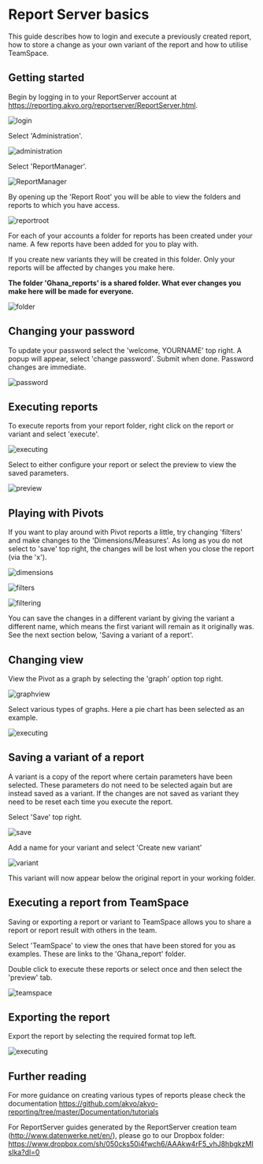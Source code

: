 # Report Server basics

This guide describes how to login and execute a previously created report, how to store a change as your own variant of the report and how to utilise TeamSpace.

## Getting started

Begin by logging in to your ReportServer account at https://reporting.akvo.org/reportserver/ReportServer.html.

![login](https://raw.githubusercontent.com/akvo/akvo-reporting/master/Documentation/tutorials/report_server_user_guides/img/1003a.png?raw=true "login")

Select 'Administration'.  

![administration](https://raw.githubusercontent.com/akvo/akvo-reporting/master/Documentation/tutorials/report_server_user_guides/img/1003b.png?raw=true "administration")


Select 'ReportManager'.

![ReportManager](https://raw.githubusercontent.com/akvo/akvo-reporting/master/Documentation/tutorials/report_server_user_guides/img/1003c.png?raw=true "ReportManager")


By opening up the 'Report Root' you will be able to view the folders and reports to which you have access.

![reportroot](https://raw.githubusercontent.com/akvo/akvo-reporting/master/Documentation/tutorials/report_server_user_guides/img/1003d.png?raw=true "reportroot")

For each of your accounts a folder for reports has been created under your name.  A few reports have been added for you to play with.  

If you create new variants they will be created in this folder. Only your reports will be affected by changes you make here.

**The folder 'Ghana_reports' is a shared folder.  What ever changes you make here will be made for everyone.**

![folder](https://raw.githubusercontent.com/akvo/akvo-reporting/master/Documentation/tutorials/report_server_user_guides/img/1003f.png?raw=true "folder")

##  Changing your password

To update your password select the 'welcome, YOURNAME' top right.  A popup will appear, select 'change password'.  Submit when done.  Password changes are immediate.

![password](https://raw.githubusercontent.com/akvo/akvo-reporting/master/Documentation/tutorials/report_server_user_guides/img/1090.png?raw=true "password")

## Executing reports

To execute reports from your report folder, right click on the report or variant and select 'execute'.

![executing](https://raw.githubusercontent.com/akvo/akvo-reporting/master/Documentation/tutorials/report_server_user_guides/img/1003d.png?raw=true "executing")

Select to either configure your report or select the preview to view the saved parameters.

![preview](https://raw.githubusercontent.com/akvo/akvo-reporting/master/Documentation/tutorials/report_server_user_guides/img/1050.png?raw=true "preview")

##  Playing with Pivots

If you want to play around with Pivot reports a little, try changing 'filters' and make changes to the 'Dimensions/Measures'. As long as you do not select to 'save' top right, the changes will be lost when you close the report (via the 'x'). 

![dimensions](https://raw.githubusercontent.com/akvo/akvo-reporting/master/Documentation/tutorials/report_server_user_guides/img/1040.png?raw=true "measures")

![filters](https://raw.githubusercontent.com/akvo/akvo-reporting/master/Documentation/tutorials/report_server_user_guides/img/1050.png?raw=true "filters")

![filtering](https://raw.githubusercontent.com/akvo/akvo-reporting/master/Documentation/tutorials/report_server_user_guides/img/1051.png?raw=true "filtering")

You can save the changes in a different variant by giving the variant a different name, which means the first variant will remain as it originally was.  See the next section below, 'Saving a variant of a report'.

##  Changing view

View the Pivot as a graph by selecting the 'graph' option top right.

![graphview](https://raw.githubusercontent.com/akvo/akvo-reporting/master/Documentation/tutorials/report_server_user_guides/img/1060.png?raw=true "graphview")


Select various types of graphs.  Here a pie chart has been selected as an example.


![executing](https://raw.githubusercontent.com/akvo/akvo-reporting/master/Documentation/tutorials/report_server_user_guides/img/1052.png?raw=true "executing")


##  Saving a variant of a report

A variant is a copy of the report where certain parameters have been selected.  These parameters do not need to be selected again but are instead saved as a variant.  If the changes are not saved as variant they need to be reset each time you execute the report.

Select 'Save' top right.

![save](https://raw.githubusercontent.com/akvo/akvo-reporting/master/Documentation/tutorials/report_server_user_guides/img/1079.png?raw=true "save")

Add a name for your variant and select 'Create new variant'

![variant](https://raw.githubusercontent.com/akvo/akvo-reporting/master/Documentation/tutorials/report_server_user_guides/img/1080.png?raw=true "variant")

This variant will now appear below the original report in your working folder.

##  Executing a report from TeamSpace

Saving or exporting a report or variant to TeamSpace allows you to share a report or report result with others in the team.

Select 'TeamSpace' to view the ones that have been stored for you as examples.  These are links to the 'Ghana_report' folder.

Double click to execute these reports or select once and then select the 'preview' tab.

![teamspace](https://raw.githubusercontent.com/akvo/akvo-reporting/master/Documentation/tutorials/report_server_user_guides/img/1010.png?raw=true "teamspace")

##  Exporting the report

Export the report by selecting the required format top left.


![executing](https://raw.githubusercontent.com/akvo/akvo-reporting/master/Documentation/tutorials/report_server_user_guides/img/1070.png?raw=true "executing")

##  Further reading

For more guidance on creating various types of reports please check the documentation https://github.com/akvo/akvo-reporting/tree/master/Documentation/tutorials

For ReportServer guides generated by the ReportServer creation team (http://www.datenwerke.net/en/), please go to our Dropbox folder:   https://www.dropbox.com/sh/050cks50i4fwch6/AAAkw4rF5_vhJ8hbgkzMIsIka?dl=0



